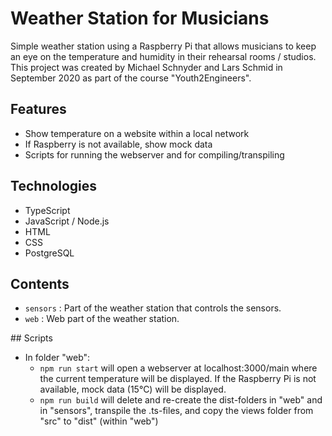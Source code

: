 # Weather Station for Musicians

Simple weather station using a Raspberry Pi that allows musicians to keep an eye on the temperature and humidity in their rehearsal rooms / studios.
This project was created by Michael Schnyder and Lars Schmid in September 2020 as part of the course "Youth2Engineers".

## Features

- Show temperature on a website within a local network
- If Raspberry is not available, show mock data
- Scripts for running the webserver and for compiling/transpiling

## Technologies

- TypeScript
- JavaScript / Node.js
- HTML
- CSS
- PostgreSQL

## Contents

- `sensors` : Part of the weather station that controls the sensors.
- `web` : Web part of the weather station.

## Scripts

- In folder "web":
  - `npm run start` will open a webserver at localhost:3000/main where the current temperature will be displayed. If the Raspberry Pi is not available, mock data (15°C) will be displayed.
  - `npm run build` will delete and re-create the dist-folders in "web" and in "sensors", transpile the .ts-files, and copy the views folder from "src" to "dist" (within "web")
